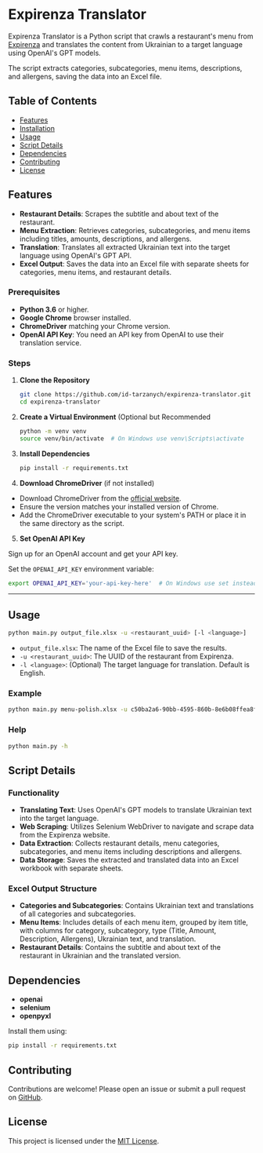 # Expirenza Translator

Expirenza Translator is a Python script that crawls a restaurant's menu from
[Expirenza](https://expz.menu/) and translates the content from Ukrainian to a target language
using OpenAI's GPT models.

The script extracts categories, subcategories, menu items, descriptions, and allergens, saving
the data into an Excel file.

## Table of Contents
- [Features](#features)
- [Installation](#installation)
- [Usage](#usage)
- [Script Details](#script-details)
- [Dependencies](#dependencies)
- [Contributing](#contributing)
- [License](#license)

## Features

- **Restaurant Details**: Scrapes the subtitle and about text of the restaurant.
- **Menu Extraction**: Retrieves categories, subcategories, and menu items including titles,
  amounts, descriptions, and allergens.
- **Translation**: Translates all extracted Ukrainian text into the target language using OpenAI's GPT API.
- **Excel Output**: Saves the data into an Excel file with separate sheets for categories, menu items,
and restaurant details.

### Prerequisites

- **Python 3.6** or higher.
- **Google Chrome** browser installed.
- **ChromeDriver** matching your Chrome version.
- **OpenAI API Key**: You need an API key from OpenAI to use their translation service.

### Steps

1. **Clone the Repository**

   ```bash
   git clone https://github.com/id-tarzanych/expirenza-translator.git
   cd expirenza-translator
   ```

2. **Create a Virtual Environment** (Optional but Recommended

   ```bash
   python -m venv venv
   source venv/bin/activate  # On Windows use venv\Scripts\activate
   ```
   
3. **Install Dependencies**

   ```bash
   pip install -r requirements.txt
   ```

4. **Download ChromeDriver** (if not installed)

- Download ChromeDriver from the [official website](https://developer.chrome.com/docs/chromedriver/downloads).
- Ensure the version matches your installed version of Chrome.
- Add the ChromeDriver executable to your system's PATH or place it in the same directory as the script.

5. **Set OpenAI API Key**

Sign up for an OpenAI account and get your API key.

Set the `OPENAI_API_KEY` environment variable:

   ```bash
   export OPENAI_API_KEY='your-api-key-here'  # On Windows use set instead of export
   ```

---

## Usage

```bash
python main.py output_file.xlsx -u <restaurant_uuid> [-l <language>]
```

- `output_file.xlsx`: The name of the Excel file to save the results.
- `-u <restaurant_uuid>`: The UUID of the restaurant from Expirenza.
- `-l <language>`: (Optional) The target language for translation. Default is English.

### Example

```bash
python main.py menu-polish.xlsx -u c50ba2a6-90bb-4595-860b-8e6b08ffea8f -l Polish
```

### Help

```bash
python main.py -h
```

## Script Details

### Functionality

- **Translating Text**: Uses OpenAI's GPT models to translate Ukrainian text into the target language.
- **Web Scraping**: Utilizes Selenium WebDriver to navigate and scrape data from the Expirenza website.
- **Data Extraction**: Collects restaurant details, menu categories, subcategories, and menu items including
  descriptions and allergens.
- **Data Storage**: Saves the extracted and translated data into an Excel workbook with separate sheets.

### Excel Output Structure

- **Categories and Subcategories**: Contains Ukrainian text and translations of all categories and subcategories.
- **Menu Items**: Includes details of each menu item, grouped by item title, with columns for category, subcategory, 
  type (Title, Amount, Description, Allergens), Ukrainian text, and translation.
- **Restaurant Details**: Contains the subtitle and about text of the restaurant in Ukrainian and the translated version.

## Dependencies

- **openai**
- **selenium**
- **openpyxl**

Install them using:

```bash
pip install -r requirements.txt
```

## Contributing

Contributions are welcome! Please open an issue or submit a pull request on
[GitHub](https://github.com/id-tarzanych/expirenza-translator).

## License

This project is licensed under the [MIT License](LICENSE).

